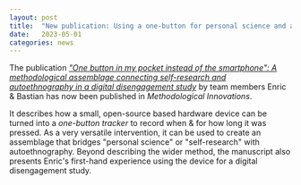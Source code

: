 ```yaml
---
layout: post
title:  "New publication: Using a one-button for personal science and autoethnography"
date:   2023-05-01
categories: news
---
```


The publication [_"One button in my pocket instead of the smartphone": A methodological assemblage connecting self-research and autoethnography in a digital disengagement study_](https://journals.sagepub.com/doi/full/10.1177/20597991231161093) by team members Enric & Bastian has now been published in _Methodological Innovations_.

It describes how a small, open-source based hardware device can be turned into a _one-button tracker_ to record when & for how long it was pressed. As a very versatile intervention, it can be used to create an assemblage that bridges "personal science" or "self-research" with autoethnography. Beyond describing the wider method, the manuscript also presents Enric's first-hand experience using the device for a digital disengagement study.